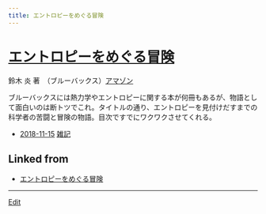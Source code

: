```yaml
---
title: エントロピーをめぐる冒険
---
```

# [エントロピーをめぐる冒険](/エントロピーをめぐる冒険)

鈴木 炎 著　（ブルーバックス）[アマゾン](http://amzn.asia/d/7ZnDpTR)



ブルーバックスには熱力学やエントロピーに関する本が何冊もあるが、物語として面白いのは断トツでこれ。タイトルの通り、エントロピーを見付けだすまでの科学者の苦闘と冒険の物語。目次ですでにワクワクさせてくれる。




* [2018-11-15](/2018-11-15)  [雑記](/雑記)



## Linked from

* [エントロピーをめぐる冒険](/エントロピーをめぐる冒険)


----
[Edit](https://github.com/vitroid/vitroid.github.io/edit/master/MD/エントロピーをめぐる冒険.md)
